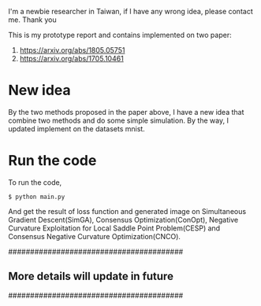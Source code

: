 I'm a newbie researcher in Taiwan, if I have any wrong idea, please contact me. Thank you

This is my prototype report and contains implemented on two paper:
  1. https://arxiv.org/abs/1805.05751
  2. https://arxiv.org/abs/1705.10461

# New idea

By the two methods proposed in the paper above, I have a new idea that combine two methods and do some simple simulation. By the way, I updated implement on the datasets mnist.

# Run the code
To run the code, 

``` console
$ python main.py
```

And get the result of loss function and generated image on Simultaneous Gradient Descent(SimGA), Consensus Optimization(ConOpt), Negative Curvature Exploitation for Local Saddle Point Problem(CESP) and Consensus Negative Curvature Optimization(CNCO).

########################################
## More details will update in future ##
########################################
